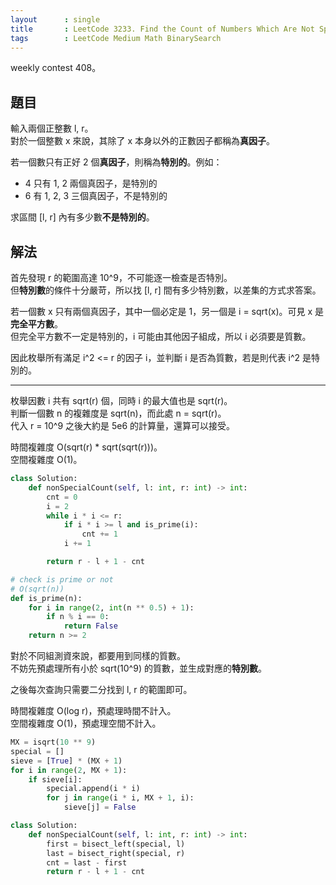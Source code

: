 ```yaml
---
layout      : single
title       : LeetCode 3233. Find the Count of Numbers Which Are Not Special
tags        : LeetCode Medium Math BinarySearch
---
```

weekly contest 408。  

## 題目

輸入兩個正整數 l, r。  
對於一個整數 x 來說，其除了 x 本身以外的正數因子都稱為**真因子**。  

若一個數只有正好 2 個**真因子**，則稱為**特別的**。例如：  

- 4 只有 1, 2 兩個真因子，是特別的  
- 6 有 1, 2, 3 三個真因子，不是特別的  

求區間 [l, r] 內有多少數**不是特別的**。  

## 解法

首先發現 r 的範圍高達 10^9，不可能逐一檢查是否特別。  
但**特別數**的條件十分嚴苛，所以找 [l, r] 間有多少特別數，以差集的方式求答案。  

若一個數 x 只有兩個真因子，其中一個必定是 1，另一個是 i = sqrt(x)。可見 x 是**完全平方數**。  
但完全平方數不一定是特別的，i 可能由其他因子組成，所以 i 必須要是質數。  

因此枚舉所有滿足 i^2 <= r 的因子 i，並判斷 i 是否為質數，若是則代表 i^2 是特別的。  

---

枚舉因數 i 共有 sqrt(r) 個，同時 i 的最大值也是 sqrt(r)。  
判斷一個數 n 的複雜度是 sqrt(n)，而此處 n = sqrt(r)。  
代入 r = 10^9 之後大約是 5e6 的計算量，還算可以接受。  

時間複雜度 O(sqrt(r) \* sqrt(sqrt(r)))。  
空間複雜度 O(1)。  

```python
class Solution:
    def nonSpecialCount(self, l: int, r: int) -> int:
        cnt = 0
        i = 2
        while i * i <= r:
            if i * i >= l and is_prime(i):
                cnt += 1
            i += 1

        return r - l + 1 - cnt

# check is prime or not
# O(sqrt(n))
def is_prime(n):
    for i in range(2, int(n ** 0.5) + 1):
        if n % i == 0:
            return False
    return n >= 2
```

對於不同組測資來說，都要用到同樣的質數。  
不妨先預處理所有小於 sqrt(10^9) 的質數，並生成對應的**特別數**。  

之後每次查詢只需要二分找到 l, r 的範圍即可。  

時間複雜度 O(log r)，預處理時間不計入。  
空間複雜度 O(1)，預處理空間不計入。  

```python
MX = isqrt(10 ** 9)
special = []
sieve = [True] * (MX + 1)
for i in range(2, MX + 1):
    if sieve[i]:
        special.append(i * i)
        for j in range(i * i, MX + 1, i):
            sieve[j] = False

class Solution:
    def nonSpecialCount(self, l: int, r: int) -> int:
        first = bisect_left(special, l)
        last = bisect_right(special, r)
        cnt = last - first
        return r - l + 1 - cnt
```
